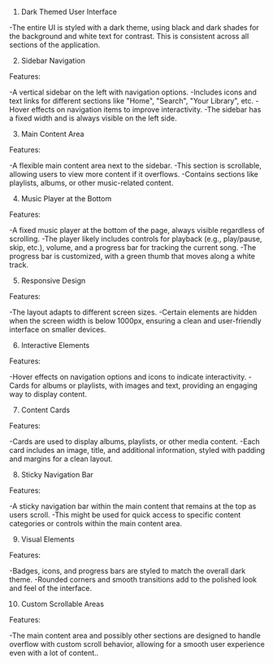 1. Dark Themed User Interface

-The entire UI is styled with a dark theme, using black and dark shades for the background and white text for contrast. This is consistent across all sections of the application.

2. Sidebar Navigation

Features:

-A vertical sidebar on the left with navigation options.
-Includes icons and text links for different sections like "Home", "Search", "Your Library", etc.
-Hover effects on navigation items to improve interactivity.
-The sidebar has a fixed width and is always visible on the left side.

3. Main Content Area

Features:

-A flexible main content area next to the sidebar.
-This section is scrollable, allowing users to view more content if it overflows.
-Contains sections like playlists, albums, or other music-related content.

4. Music Player at the Bottom

Features:

-A fixed music player at the bottom of the page, always visible regardless of scrolling.
-The player likely includes controls for playback (e.g., play/pause, skip, etc.), volume, and a progress bar for tracking the current song.
-The progress bar is customized, with a green thumb that moves along a white track.

5. Responsive Design

Features:

-The layout adapts to different screen sizes.
-Certain elements are hidden when the screen width is below 1000px, ensuring a clean and user-friendly interface on smaller devices.

6. Interactive Elements
    
Features:

-Hover effects on navigation options and icons to indicate interactivity.
-Cards for albums or playlists, with images and text, providing an engaging way to display content.

7. Content Cards

Features:

-Cards are used to display albums, playlists, or other media content.
-Each card includes an image, title, and additional information, styled with padding and margins for a clean layout.

8. Sticky Navigation Bar

Features:

-A sticky navigation bar within the main content that remains at the top as users scroll.
-This might be used for quick access to specific content categories or controls within the main content area.

9. Visual Elements
    
Features:

-Badges, icons, and progress bars are styled to match the overall dark theme.
-Rounded corners and smooth transitions add to the polished look and feel of the interface.

10. Custom Scrollable Areas

Features:

-The main content area and possibly other sections are designed to handle overflow with custom scroll behavior, allowing for a smooth user experience even with a lot of content..
